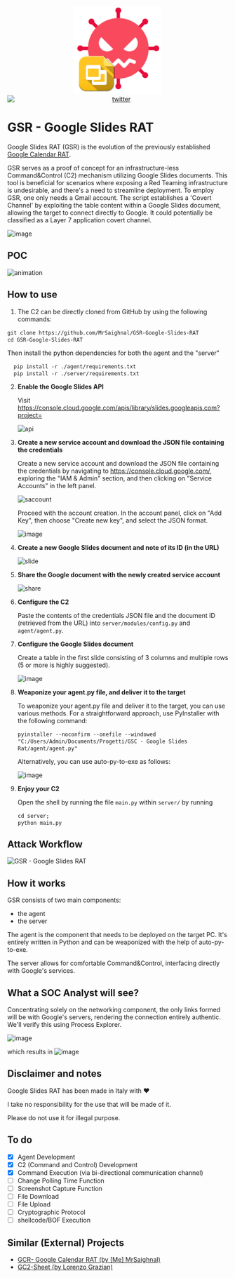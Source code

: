 <p align="center">
  <img alt="GSR" src="https://github.com/MrSaighnal/GSR-Google-Slides-RAT/blob/main/images/GSR_logo.png?raw=true" height="200" /><br />
<a href="https://twitter.com/mrsaighnal"><img src="https://img.shields.io/twitter/follow/mrsaighnal?style=social" alt="twitter" style="text-align:center;display:block;"></a>

</p>
<p align="left">

# GSR - Google Slides RAT
Google Slides RAT (GSR) is the evolution of the previously established [Google Calendar RAT](https://github.com/MrSaighnal/GCR-Google-Calendar-RAT).<p>
GSR serves as a proof of concept for an infrastructure-less Command&Control (C2) mechanism utilizing Google Slides documents. This tool is beneficial for scenarios where exposing a Red Teaming infrastructure is undesirable, and there's a need to streamline deployment. To employ GSR, one only needs a Gmail account. The script establishes a 'Covert Channel' by exploiting the table content within a Google Slides document, allowing the target to connect directly to Google. It could potentially be classified as a Layer 7 application covert channel.

![image](https://github.com/MrSaighnal/GSR-Google-Slides-RAT/assets/47419260/25ad5023-1b8d-4d39-9e8e-f632351f2708)

## POC
![animation](https://github.com/MrSaighnal/GSR-Google-Slides-RAT/assets/47419260/293df586-38f9-4803-a201-e716f518954e)

## How to use
1. The C2 can be directly cloned from GitHub by using the following commands:

  ```
  git clone https://github.com/MrSaighnal/GSR-Google-Slides-RAT
  cd GSR-Google-Slides-RAT
  ```

  Then install the python dependencies for both the agent and the "server"

  ```
    pip install -r ./agent/requirements.txt
    pip install -r ./server/requirements.txt
  ```

2. **Enable the Google Slides API**<p>
   Visit https://console.cloud.google.com/apis/library/slides.googleapis.com?project=<p>
   
   ![api](https://github.com/MrSaighnal/GSR-Google-Slides-RAT/assets/47419260/f7dfbcfb-41f8-4b57-a1a5-fb69626ace16)

3. **Create a new service account and download the JSON file containing the credentials**<p>
   Create a new service account and download the JSON file containing the credentials by navigating to https://console.cloud.google.com/, exploring the "IAM & Admin" section, and then clicking on "Service Accounts" in the left panel.
   
   ![saccount](https://github.com/MrSaighnal/GSR-Google-Slides-RAT/assets/47419260/67746089-8790-4cae-8eef-5cb0dae18764)
   
   Proceed with the account creation. In the account panel, click on "Add Key", then choose "Create new key", and select the JSON format.
   
   ![image](https://github.com/MrSaighnal/GSR-Google-Slides-RAT/assets/47419260/2df962e1-925e-4b5a-84ab-3b60f7b0f270)
   
4. **Create a new Google Slides document and note of its ID (in the URL)**<p>
 
   ![slide](https://github.com/MrSaighnal/GSR-Google-Slides-RAT/assets/47419260/81c27b11-4de0-488c-b4d9-0fce3902deb8)
   
5. **Share the Google document with the newly created service account**<p>
 
   ![share](https://github.com/MrSaighnal/GSR-Google-Slides-RAT/assets/47419260/f9456977-ec50-484c-8fc0-4e78d40a71c7)
   
6. **Configure the C2**<p>
   Paste the contents of the credentials JSON file and the document ID (retrieved from the URL) into `server/modules/config.py` and `agent/agent.py`.

7. **Configure the Google Slides document**<p>
   Create a table in the first slide consisting of 3 columns and multiple rows (5 or more is highly suggested).

    ![image](https://github.com/MrSaighnal/GSR-Google-Slides-RAT/assets/47419260/2e39b080-632f-4317-b992-c5fce27a456b)
    
8. **Weaponize your agent.py file, and deliver it to the target**<p>
    To weaponize your agent.py file and deliver it to the target, you can use various methods. For a straightforward approach, use PyInstaller with the following command:<p>
    ```
    pyinstaller --noconfirm --onefile --windowed  "C:/Users/Admin/Documents/Progetti/GSC - Google Slides Rat/agent/agent.py"
    ```

    Alternatively, you can use auto-py-to-exe as follows:
    
    ![image](https://github.com/MrSaighnal/GSR-Google-Slides-RAT/assets/47419260/358d8c25-da99-405d-a8d9-380f9e04d565)

9. **Enjoy your C2**<p>
   Open the shell by running the file `main.py` within `server/`
   by running
   ```
   cd server;
   python main.py
    ```

## Attack Workflow
![GSR - Google Slides RAT](https://github.com/MrSaighnal/GSR-Google-Slides-RAT/assets/47419260/10bdb7d2-09e5-4ec4-8c97-6a6f4a780b29)


## How it works
GSR consists of two main components:
- the agent
- the server

The agent is the component that needs to be deployed on the target PC. It's entirely written in Python and can be weaponized with the help of auto-py-to-exe.

The server allows for comfortable Command&Control, interfacing directly with Google's services.

## What a SOC Analyst will see?
Concentrating solely on the networking component, the only links formed will be with Google's servers, rendering the connection entirely authentic. We'll verify this using Process Explorer.<p>
![image](https://github.com/MrSaighnal/GSR-Google-Slides-RAT/assets/47419260/4a2c8a2c-5d26-4f4b-ad7c-5ffe31180d63)

which results in
![image](https://github.com/MrSaighnal/GSR-Google-Slides-RAT/assets/47419260/ffed687c-b9f9-433b-a5f9-921be16ce70e)

## Disclaimer and notes
Google Slides RAT has been made in Italy with ❤️<p>
I take no responsibility for the use that will be made of it.<p>
Please do not use it for illegal purpose.

## To do
- [x] Agent Development
- [x] C2 (Command and Control) Development
- [x] Command Execution (via bi-directional communication channel)
- [ ] Change Polling Time Function
- [ ] Screenshot Capture Function
- [ ] File Download
- [ ] File Upload
- [ ] Cryptographic Protocol
- [ ] shellcode/BOF Execution

## Similar (External) Projects
- [GCR- Google Calendar RAT (by [Me] MrSaighnal)](https://github.com/MrSaighnal/GCR-Google-Calendar-RAT)
- [GC2-Sheet (by Lorenzo Grazian)](https://github.com/looCiprian/GC2-sheet)
